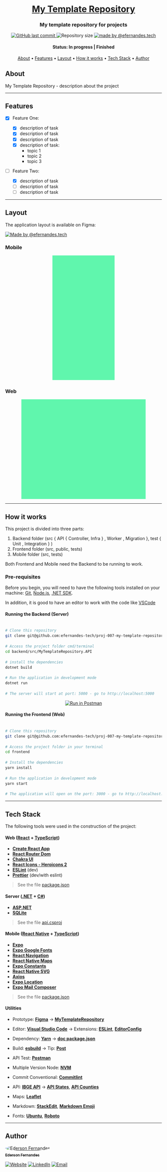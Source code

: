 <h1 align="center">
    <a href="#" alt="My Template Repository">My Template Repository</a>
</h1>

<h3 align="center">
    My template repository for projects
</h3>

<p align="center">
    <a href="https://github.com/efernandes-tech/proj-007-my-template-repository/commits/main">
        <img alt="GitHub last commit" src="https://img.shields.io/github/last-commit/efernandes-tech/proj-007-my-template-repository">
    </a>
    <img alt="Repository size" src="https://img.shields.io/github/repo-size/efernandes-tech/proj-007-my-template-repository">
    <a href="https://edersonfernandes.com.br">
        <img alt="made by @efernandes.tech" src="https://img.shields.io/badge/Made%20by-@efernandes.tech-%2360F6AD">
    </a>
</p>

<h4 align="center">
    Status: In progress | Finished
</h4>

<p align="center">
    <a href="#about">About</a> •
    <a href="#features">Features</a> •
    <a href="#layout">Layout</a> •
    <a href="#how-it-works">How it works</a> •
    <a href="#tech-stack">Tech Stack</a> •
    <a href="#author">Author</a>
</p>

## About

My Template Repository - description about the project

---

## Features

-   [x] Feature One:

    -   [x] description of task
    -   [x] description of task
    -   [x] description of task
    -   [x] description of task:
        -   topic 1
        -   topic 2
        -   topic 3

-   [ ] Feature Two:

    -   [x] description of task
    -   [ ] description of task
    -   [ ] description of task

---

## Layout

The application layout is available on Figma:

<a href="https://www.figma.com/file/1SxgOMojOB2zYT0Mdk28lB/MyTemplateRepository?node-id=136%3A546">
  <img alt="Made by @efernandes.tech" src="https://img.shields.io/badge/Access%20Layout%20-Figma-%2304D361">
</a>

### Mobile

<p align="center">
  <img alt="MyTemplateRepository" title="#MyTemplateRepository" src="./support/layout-mobile.png" width="200px">
</p>

### Web

<p align="center" style="display: flex; align-items: flex-start; justify-content: center;">
  <img alt="MyTemplateRepository" title="#MyTemplateRepository" src="./support/layout-web.png" width="400px">
</p>

---

## How it works

This project is divided into three parts:

1. Backend folder (src { API { Controller, Infra } , Worker , Migration }, test { Unit , Integration } )
2. Frontend folder (src, public, tests)
3. Mobile folder (src, tests)

Both Frontend and Mobile need the Backend to be running to work.

### Pre-requisites

Before you begin, you will need to have the following tools installed on your machine:
[Git](https://git-scm.com), [Node.js](https://nodejs.org/en/), [.NET SDK](https://dotnet.microsoft.com/en-us/download).

In addition, it is good to have an editor to work with the code like [VSCode](https://code.visualstudio.com/)

#### Running the Backend (Server)

```bash

# Clone this repository
git clone git@github.com:efernandes-tech/proj-007-my-template-repository.git

# Access the project folder cmd/terminal
cd backend/src/MyTemplateRepository.API

# install the dependencies
dotnet build

# Run the application in development mode
dotnet run

# The server will start at port: 5000 - go to http://localhost:5000

```

<p align="center">
    <a href="https://github.com/efernandes-tech/proj-007-my-template-repository/blob/main/support/MyTemplateRepository.postman_collection.json" target="_blank">
        <img src="https://run.pstmn.io/button.svg" alt="Run in Postman">
    </a>
</p>

#### Running the Frontend (Web)

```bash

# Clone this repository
git clone git@github.com:efernandes-tech/proj-007-my-template-repository.git

# Access the project folder in your terminal
cd frontend

# Install the dependencies
yarn install

# Run the application in development mode
yarn start

# The application will open on the port: 3000 - go to http://localhost:3000

```

---

## Tech Stack

The following tools were used in the construction of the project:

#### **Web** ([React](https://reactjs.org/) + [TypeScript](https://www.typescriptlang.org/))

-   **[Create React App](https://create-react-app.dev/)**
-   **[React Router Dom](https://reactrouter.com/en/main/start/tutorial/)**
-   **[Chakra UI](https://chakra-ui.com/getting-started)**
-   **[React Icons - Heroicons 2](https://react-icons.github.io/react-icons/icons?name=hi2)**
-   **[ESLint](https://eslint.org/docs/latest/use/getting-started)** (dev)
-   **[Prettier](https://prettier.io/docs/en/)** (dev/with eslint)

> See the file [package.json](https://github.com/efernandes-tech/proj-007-my-template-repository/blob/main/web/package.json)

#### **Server** ([.NET](https://dotnet.microsoft.com/en-us/download) + [C#](https://learn.microsoft.com/en-us/dotnet/csharp/tour-of-csharp/))

-   **[ASP.NET](https://learn.microsoft.com/en-us/aspnet/core/)**
-   **[SQLite](https://github.com/mapbox/node-sqlite3)**

> See the file [api.csproj](https://github.com/efernandes-tech/proj-007-my-template-repository/blob/main/server/api/api.csproj)

#### **Mobile** ([React Native](http://www.reactnative.com/) + [TypeScript](https://www.typescriptlang.org/))

-   **[Expo](https://expo.io/)**
-   **[Expo Google Fonts](https://github.com/expo/google-fonts)**
-   **[React Navigation](https://reactnavigation.org/)**
-   **[React Native Maps](https://github.com/react-native-community/react-native-maps)**
-   **[Expo Constants](https://docs.expo.io/versions/latest/sdk/constants/)**
-   **[React Native SVG](https://github.com/react-native-community/react-native-svg)**
-   **[Axios](https://github.com/axios/axios)**
-   **[Expo Location](https://docs.expo.io/versions/latest/sdk/location/)**
-   **[Expo Mail Composer](https://docs.expo.io/versions/latest/sdk/mail-composer/)**

> See the file [package.json](https://github.com/efernandes-tech/proj-007-my-template-repository/blob/main/mobile/package.json)

#### **Utilities**

-   Prototype: **[Figma](https://www.figma.com/)** → **[MyTemplateRepository](https://www.figma.com/file/2kre6IlxmlV1lRH7ziZk4a/MyTemplateRepository)**
-   Editor: **[Visual Studio Code](https://code.visualstudio.com/)** → Extensions: **[ESLint](https://marketplace.visualstudio.com/items?itemName=dbaeumer.vscode-eslint)**, **[EditorConfig](https://marketplace.visualstudio.com/items?itemName=EditorConfig.EditorConfig)**
-   Dependency: **[Yarn](https://classic.yarnpkg.com/en/docs/cli/)** → **[doc package.json](https://docs.npmjs.com/cli/v10/configuring-npm/package-json)**
-   Build: **[esbuild](https://esbuild.github.io/getting-started/)** → Tip: **[Post](https://dev.to/em1dio/pt-br-usando-esbuild-com-typescript-n2k)**

-   API Test: **[Postman](https://www.postman.com/)**
-   Multiple Version Node: **[NVM](https://github.com/coreybutler/nvm-windows)**
-   Commit Conventional: **[Commitlint](https://github.com/conventional-changelog/commitlint)**

-   API: **[IBGE API](https://servicodados.ibge.gov.br/api/docs/localidades?versao=1)** → **[API States](https://servicodados.ibge.gov.br/api/docs/localidades?versao=1#api-UFs-estadosGet)**, **[API Counties](https://servicodados.ibge.gov.br/api/docs/localidades?versao=1#api-Municipios-estadosUFMunicipiosGet)**
-   Maps: **[Leaflet](https://react-leaflet.js.org/en/)**
-   Markdown: **[StackEdit](https://stackedit.io/)**, **[Markdown Emoji](https://gist.github.com/rxaviers/7360908)**
-   Fonts: **[Ubuntu](https://fonts.google.com/specimen/Ubuntu)**, **[Roboto](https://fonts.google.com/specimen/Roboto)**

---

## Author

<a href="https://github.com/efernandes-tech">
    <img style="border-radius: 50%;" src="https://avatars.githubusercontent.com/u/11312749?v=4" width="100px;" alt="Ederson Fernandes" />
    <br />
    <sub><b>Ederson Fernandes</b></sub>
</a>

<br />

[![Website](https://img.shields.io/badge/Website-Visit-green?logo=google-chrome)](https://seusiteaqui.com)
[![LinkedIn](https://img.shields.io/badge/LinkedIn-Connect-blue?logo=linkedin)](https://www.linkedin.com/in/edersonfernandesdev)
[![Email](https://img.shields.io/badge/Email-Contact-red?logo=gmail)](mailto:seuemail@dominio.com)
